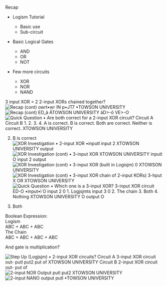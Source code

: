 Recap

- Logism Tutorial
    
    - Basic use
    - Sub-circuit
- Basic Logical Gates
    
    - AND
    - OR
    - NOT
- Few more circuits
    
    - XOR
    - NOR
    - NAND
 
3 input XOR = 2 2-input XORs chained together?
 ![Recap (cont) owrt•wr IN p•JT7 •TOWSON UNIVERSITY ](Exported%20image%2020240525213132-0.png)  
![Recap (cont) ED_â ĂTOWSON UNIVERSITY ăD>-ô VE>-O ](Exported%20image%2020240525213132-1.png) ![Quick Question • Are both correct for a 2-input XOR circuit? Circuit A Circuit B 1. 2. 3. 4. A is correct. B is correct. Both are correct. Neither is correct. XTOWSON UNIVERSITY ](Exported%20image%2020240525213132-2.png)  

2. B is correct
 ![XOR Investigation • 2-input XOR •inputl input 2 XTOWSON UNIVERSITY output ](Exported%20image%2020240525213132-3.png)  
![XOR Investigation (cont) • 3-input XOR XTOWSON UNIVERSITY inputl O input 2 output ](Exported%20image%2020240525213132-4.png)   ![XOR Investigation (cont) • 3-input XOR (built in Logisjm) 0 XTOWSON UNIVERSITY ](Exported%20image%2020240525213132-5.png) ![XOR Investigation (cont) • 3-input XOR chain of 2-input KORs) 3-hput X OR XTOWSON UNIVERSITY ](Exported%20image%2020240525213132-6.png) ![Quick Question • Which one is a 3-input XOR? 3-input XOR circuit ED-O •input•l O input 2 0 1. Logjsjmts input 3 0 2. The chain 3. Both 4. Nothing XTOWSON UNIVERSITY O output O ](Exported%20image%2020240525213132-7.png)

1. Both
 
Boolean Expression:  
Logism  
ABC + ABC + ABC  
The Chain  
ABC + ABC + ABC + ABC
 
And gate is multiplication?
   
![Step Up (Logjsjm) • 2-input XOR circuits? Circuit A 3-input XOR circuit out- putl put2 put of XTOWSON UNIVERSITY Circuit B 2-input XOR circuit out- put of ](Exported%20image%2020240525213132-8.png) ![2-input NOR Output putl put2 XTOWSON UNIVERSITY ](Exported%20image%2020240525213132-9.png) ![2-input NANO output putl •TOWSON UNIVERSITY ](Exported%20image%2020240525213132-10.png)